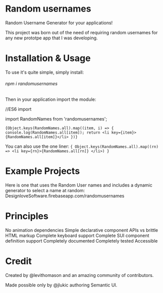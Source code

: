 # Random usernames


Random Username Generator for your applications!


This project was born out of the need of requiring random usernames for any new prototpe app that I was developing. 

# Installation & Usage

To use it's quite simple, simply install:
###### npm i randomusernames

Then in your application import the module:

//ES6 import

import RandomNames from 'randomusernames';

`{Object.keys(RandomNames.all).map((item, i) => {
             console.log(RandomNames.all[item]);
            return <li key={item}>{RandomNames.all[item]}</li>
 })}`
        
You can also use the one liner:
 `{ Object.keys(RandomNames.all).map((rn) => <li key={rn}>{RandomNames.all[rn]} </li>) }`

# Example Projects
Here is one that uses the Random User names and includes a dynamic generator to select a name at random:
DesignloveSoftware.firebaseapp.com/randomusernames

# Principles
No animation dependencies
Simple declarative component APIs vs brittle HTML markup
Complete keyboard support
Complete SUI component definition support
Completely documented
Completely tested
Accessible

# Credit
Created by @levithomason and an amazing community of contributors.

Made possible only by @jlukic authoring Semantic UI.
